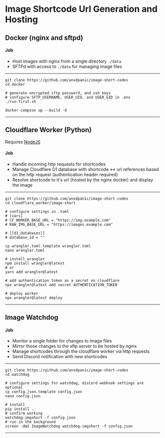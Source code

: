 # Image Shortcode Url Generation and Hosting

## Docker (nginx and sftpd)

#### Job 
- Host images with nginx from a single directory `./data`
- SFTPd with access to `./data` for managing image files

---

```shell
git clone https://github.com/anxdpanic/image-short-codes
cd docker

# generate encrypted sftp password, and ssh keys
# configure SFTP_USERNAME, USER_UID, and USER_GID in .env
./run-first.sh

docker-compose up --build -d
```

---

## Cloudflare Worker (Python)

Requires [NodeJS](https://nodejs.org/en/download)

#### Job 
- Handle incoming http requests for shortcodes
- Manage Cloudflare D1 database with shortcode <-> url references based on the http request (authentication header required)
- Resolve shortcode to it's url (hosted by the nginx docker) and display the image

---

```shell
git clone https://github.com/anxdpanic/image-short-codes
cd cloudflare_worker/image-short

# configure settings in .toml
# [vars]
# CF_WORKER_BASE_URL = "https://img.example.com"
# RAW_IMG_BASE_URL = "https://images.example.com"

# [[d1_databases]]
# database_id = ""

cp wrangler.toml.template wrangler.toml
nano wrangler.toml

# install wrangler
npm install wrangler@latest
# or
yarn add wrangler@latest

# add authentication token as a secret on cloudflare
npx wrangler@latest add secret AUTHENTICATION_TOKEN

# deploy worker
npx wrangler@latest deploy
```

---

## Image Watchdog

#### Job 
- Monitor a single folder for changes to image files
- Mirror those changes to the sftp server to be hosted by nginx
- Manage shortcodes through the cloudflare worker via http requests
- Send Discord notification with new shortcodes

---

```shell
git clone https://github.com/anxdpanic/image-short-codes
cd watchdog

# configure settings for watchdog, discord webhook settings are optional
cp config.json.template config.json
nano config.json

# install
pip install .
# confirm working
watchdog-imgshort -f config.json
# run in the background
screen -dmS ImageWatchdog watchdog-imgshort -f config.json
```

---

